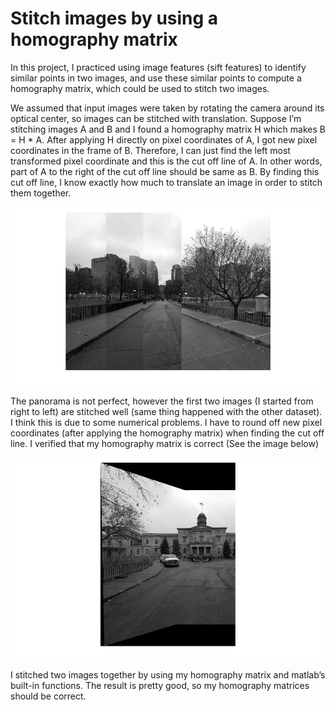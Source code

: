 # Stitch images by using a homography matrix

In this project, I practiced using image features (sift features) to identify similar points in two images, and use these similar points to compute a homography matrix, which could be used to stitch two images.

We assumed that input images were taken by rotating the camera around its optical center, so images can be stitched with translation. Suppose I’m stitching images A and B and I found a homography matrix H which makes B = H * A. After applying H directly on pixel coordinates of A, I got new pixel coordinates in the frame of B. Therefore, I can just find the left most transformed pixel coordinate and this is the cut off line of A. In other words, part of A to the right of the cut off line should be same as B. By finding this cut off line, I know exactly how much to translate an image in order to stitch them together. 

<p align="center">
  <img src="imgs/paranoma_result.png">
</p>

The panorama is not perfect, however the first two images (I started from right to left) are stitched well (same thing happened with the other dataset). I think this is due to some numerical problems. I have to round off new pixel coordinates (after applying the homography matrix) when finding the cut off line. I verified that my homography matrix is correct (See the image below)

<p align="center">
  <img src="imgs/two_imgs_stitch.png">
</p>

I stitched two images together by using my homography matrix and matlab’s built-in functions. The result is pretty good, so my homography matrices should be correct. 
